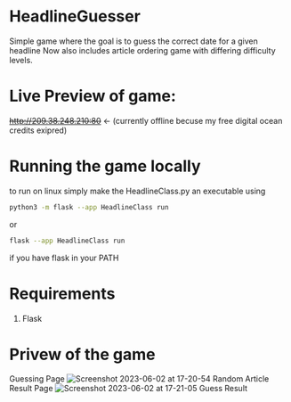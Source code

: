 # HeadlineGuesser
Simple game where the goal is to guess the correct date for a given headline
Now also includes article ordering game with differing difficulty levels.

# Live Preview of game:
~~http://209.38.248.210:80~~ <- (currently offline becuse my free digital ocean credits exipred)


# Running the game locally
to run on linux simply make the HeadlineClass.py an executable using

```bash
python3 -m flask --app HeadlineClass run
```
or
```bash
flask --app HeadlineClass run
```
if you have flask in your PATH

# Requirements 
1. Flask


# Privew of the game
Guessing Page
![Screenshot 2023-06-02 at 17-20-54 Random Article](https://github.com/sashamorecode/HeadlineGuesser/assets/34610924/90bf3707-f264-4369-a775-03f389419e53)
Result Page
![Screenshot 2023-06-02 at 17-21-05 Guess Result](https://github.com/sashamorecode/HeadlineGuesser/assets/34610924/55c64e3f-a13b-464e-b3aa-42687589cd8f)
